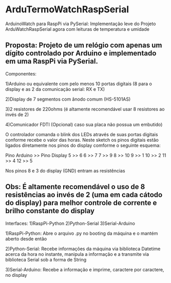 # ArduTermoWatchRaspSerial

ArduinoWatch para RaspPi via PySerial:
Implementação leve do Projeto ArduWatchRaspSerial agora com leituras de temperatura e umidade

Proposta: Projeto de um relógio com apenas um dígito controlado por Arduino e implementado em uma RaspPi via PySerial.
-----------------------------------------------------------------
Componentes:

1)Arduino ou equivalente com pelo menos 10 portas digitais (8 para o display e as 2 da comunicação serial: RX e TX)

2)Display de 7 segmentos com ânodo comum (HS-5101AS)

3)2 resistores de 220ohms (é altamente recomendável usar 8 resistores ao invés de 2)

4)Comunicador FDTI (Opcional) caso sua placa não possua um embutido)

O controlador comanda o blink dos LEDs através de suas portas digitais conforme recebe o valor das horas.
Neste sketch os pinos digitais estão ligados diretamente nos pinos do display comforme o seguinte esquema:

Pino Arduino >> Pino Display
  5 >> 6
  6 >> 7
  7 >> 9
  8 >> 10
  9 >> 1
  10 >> 2
  11 >> 4
  12 >> 5


Nos pinos 8 e 3 do display (GND) entram as resistências

Obs: É altamente recomendável o uso de 8 resistências ao invés de 2 (uma em cada cátodo do display) para melhor controle de corrente e brilho constante do display
-----------------------------------------------------------------
Interfaces:
1)RaspPi-Python
2)Python-Serial
3)Serial-Arduino

1)RaspPi-Python:
Abre o arquivo .py no booting da máquina e o mantém aberto desde então

2)Python-Serial:
Recebe informações da máquina via biblioteca Datetime acerca da hora no instante, manipula a informação e a transmite via biblioteca Serial sob a forma de String

3)Serial-Arduino:
Recebe a informação e imprime, caractere por caractere, no display
